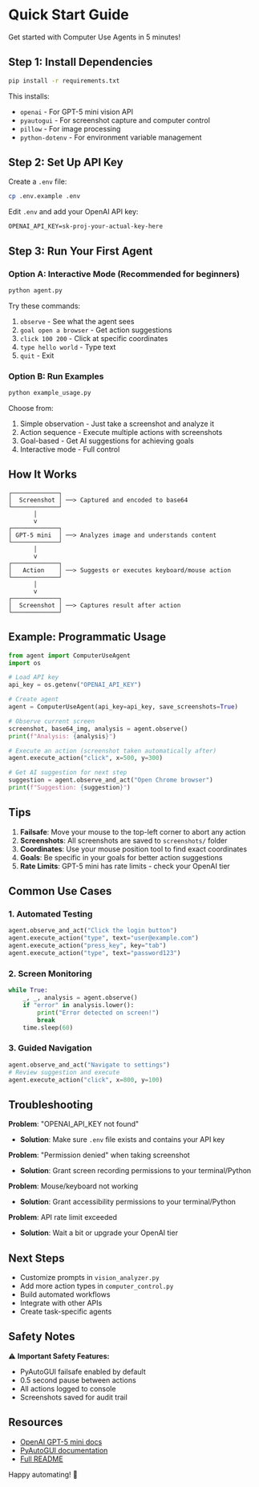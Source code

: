 # Quick Start Guide

Get started with Computer Use Agents in 5 minutes!

## Step 1: Install Dependencies

```bash
pip install -r requirements.txt
```

This installs:
- `openai` - For GPT-5 mini vision API
- `pyautogui` - For screenshot capture and computer control
- `pillow` - For image processing
- `python-dotenv` - For environment variable management

## Step 2: Set Up API Key

Create a `.env` file:
```bash
cp .env.example .env
```

Edit `.env` and add your OpenAI API key:
```
OPENAI_API_KEY=sk-proj-your-actual-key-here
```

## Step 3: Run Your First Agent

### Option A: Interactive Mode (Recommended for beginners)

```bash
python agent.py
```

Try these commands:
1. `observe` - See what the agent sees
2. `goal open a browser` - Get action suggestions
3. `click 100 200` - Click at specific coordinates
4. `type hello world` - Type text
5. `quit` - Exit

### Option B: Run Examples

```bash
python example_usage.py
```

Choose from:
1. Simple observation - Just take a screenshot and analyze it
2. Action sequence - Execute multiple actions with screenshots
3. Goal-based - Get AI suggestions for achieving goals
4. Interactive mode - Full control

## How It Works

```
┌─────────────┐
│  Screenshot │ ──> Captured and encoded to base64
└─────────────┘
       │
       v
┌─────────────┐
│ GPT-5 mini  │ ──> Analyzes image and understands content
└─────────────┘
       │
       v
┌─────────────┐
│   Action    │ ──> Suggests or executes keyboard/mouse action
└─────────────┘
       │
       v
┌─────────────┐
│  Screenshot │ ──> Captures result after action
└─────────────┘
```

## Example: Programmatic Usage

```python
from agent import ComputerUseAgent
import os

# Load API key
api_key = os.getenv("OPENAI_API_KEY")

# Create agent
agent = ComputerUseAgent(api_key=api_key, save_screenshots=True)

# Observe current screen
screenshot, base64_img, analysis = agent.observe()
print(f"Analysis: {analysis}")

# Execute an action (screenshot taken automatically after)
agent.execute_action("click", x=500, y=300)

# Get AI suggestion for next step
suggestion = agent.observe_and_act("Open Chrome browser")
print(f"Suggestion: {suggestion}")
```

## Tips

1. **Failsafe**: Move your mouse to the top-left corner to abort any action
2. **Screenshots**: All screenshots are saved to `screenshots/` folder
3. **Coordinates**: Use your mouse position tool to find exact coordinates
4. **Goals**: Be specific in your goals for better action suggestions
5. **Rate Limits**: GPT-5 mini has rate limits - check your OpenAI tier

## Common Use Cases

### 1. Automated Testing
```python
agent.observe_and_act("Click the login button")
agent.execute_action("type", text="user@example.com")
agent.execute_action("press_key", key="tab")
agent.execute_action("type", text="password123")
```

### 2. Screen Monitoring
```python
while True:
    _, _, analysis = agent.observe()
    if "error" in analysis.lower():
        print("Error detected on screen!")
        break
    time.sleep(60)
```

### 3. Guided Navigation
```python
agent.observe_and_act("Navigate to settings")
# Review suggestion and execute
agent.execute_action("click", x=800, y=100)
```

## Troubleshooting

**Problem**: "OPENAI_API_KEY not found"
- **Solution**: Make sure `.env` file exists and contains your API key

**Problem**: "Permission denied" when taking screenshot
- **Solution**: Grant screen recording permissions to your terminal/Python

**Problem**: Mouse/keyboard not working
- **Solution**: Grant accessibility permissions to your terminal/Python

**Problem**: API rate limit exceeded
- **Solution**: Wait a bit or upgrade your OpenAI tier

## Next Steps

- Customize prompts in `vision_analyzer.py`
- Add more action types in `computer_control.py`
- Build automated workflows
- Integrate with other APIs
- Create task-specific agents

## Safety Notes

⚠️ **Important Safety Features:**
- PyAutoGUI failsafe enabled by default
- 0.5 second pause between actions
- All actions logged to console
- Screenshots saved for audit trail

## Resources

- [OpenAI GPT-5 mini docs](https://platform.openai.com/docs/models/gpt-5-mini)
- [PyAutoGUI documentation](https://pyautogui.readthedocs.io/)
- [Full README](README.md)

Happy automating! 🚀

